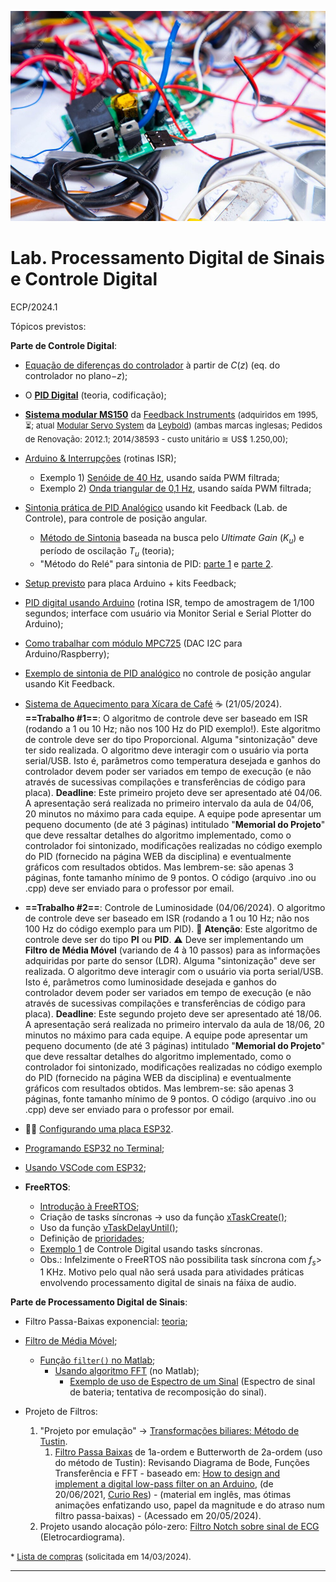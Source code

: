 ![colored-wires-lying-wooden-desktop](colored-wires-lying-wooden-desktop.jpg)

# Lab. Processamento Digital de Sinais e Controle Digital

ECP/2024.1

Tópicos previstos:

**Parte de Controle Digital**:

* [Equação de diferenças do controlador](https://fpassold.github.io/Lab_Controle_2/PID_Arduino/controlador_codigo.html) à partir de $C(z)$ (eq. do controlador no plano$-z$);
* O **[PID Digital](https://fpassold.github.io/Lab_Controle_2/PID/pid.html)** (teoria, codificação);
* **[Sistema modular MS150](Modular_Servo_System_MS150.pdf)** da [Feedback Instruments](https://www.feedback-instruments.com) 
  <font size="2">(adquiridos em 1995, ⏳; atual [Modular Servo System](https://www.leybold-shop.com/ve6-3-5-13.html) da [Leybold](https://www.leybold-shop.com)) (ambas marcas inglesas; Pedidos de Renovação: 2012.1; 2014/38593 - custo unitário ≅ US$ 1.250,00);</font>
* [Arduino & Interrupções](https://fpassold.github.io/Lab_Controle_2/Arduino_Int/Arduino_Int.html) (rotinas ISR);
  * Exemplo 1) [Senóide de 40 Hz](https://fpassold.github.io/Lab_Controle_2/Projeto_Final/gerador_senoidal.html), usando saída PWM filtrada;
  * Exemplo 2) [Onda triangular de 0,1 Hz](https://fpassold.github.io/Lab_Controle_2/Projeto_Final/onda_triangular.html), usando saída PWM filtrada;
* [Sintonia prática de PID Analógico](https://fpassold.github.io/Lab_Controle_2/controle_posicao.html) usando kit Feedback (Lab. de Controle), para controle de posição angular.
  * [Método de Sintonia](https://fpassold.github.io/Lab_Controle_2/aula2/aula2b.html) baseada na busca pelo *Ultimate Gain* ($K_u$) e período de oscilação $T_u$ (teoria); 
  * "Método do Relé" para sintonia de PID: [parte 1](https://fpassold.github.io/Controle_2/8_Ajuste_PID/Sintonia_PIDs_usando_ZN.html) e [parte 2](https://fpassold.github.io/Lab_Controle_2/aula2/metodo_rele_2_simulink.html).
* [Setup previsto](https://fpassold.github.io/Lab_Controle_2/PID_Arduino/setup_arduino_PID.html) para placa Arduino + kits Feedback;
* [PID digital usando Arduino](https://fpassold.github.io/Lab_Controle_2/PID_Arduino/PID_no_Arduino.html) (rotina ISR, tempo de amostragem de 1/100 segundos; interface com usuário via Monitor Serial e Serial Plotter do Arduino);
* [Como trabalhar com módulo MPC725](https://fpassold.github.io/Lab_Controle_2/PID_Digital/modulo_DAC.html) (DAC I2C para Arduino/Raspberry);
* [Exemplo de sintonia de PID analógico](https://fpassold.github.io/Lab_Controle_2/controle_posicao.html) no controle de posição angular usando Kit Feedback.



* [Sistema de Aquecimento para Xícara de Café](https://fpassold.github.io/Lab_Controle_2/Aquecer_cafe/aquecer_cafe.html) ☕ (21/05/2024).
  **==Trabalho #1==**: 
  O algoritmo de controle deve ser baseado em ISR (rodando a 1 ou 10 Hz; não nos 100 Hz do PID exemplo!).
  Este algoritmo de controle deve ser do tipo Proporcional.
  Alguma "sintonização" deve ter sido realizada.
  O algoritmo deve interagir com o usuário via porta serial/USB. Isto é, parâmetros como temperatura desejada e ganhos do controlador devem poder ser variados em tempo de execução (e não através de sucessivas compilações e transferências de código para placa).
  **Deadline**: Este primeiro projeto deve ser apresentado até 04/06.
  A apresentação será realizada no primeiro intervalo da aula de 04/06, 20 minutos no máximo para cada equipe.
  A equipe pode apresentar um pequeno documento (de até 3 páginas) intitulado "**Memorial do Projeto**" que deve ressaltar detalhes do algoritmo implementado, como o controlador foi sintonizado, modificações realizadas no código exemplo do PID (fornecido na página WEB da disciplina) e eventualmente gráficos com resultados obtidos. Mas lembrem-se: são apenas 3 páginas, fonte tamanho mínimo de 9 pontos. 
  O código (arquivo .ino ou .cpp) deve ser enviado para o professor por email.

* **==Trabalho #2==**: Controle de Luminosidade (04/06/2024).
  O algoritmo de controle deve ser baseado em ISR (rodando a 1 ou 10 Hz; não nos 100 Hz do código exemplo para um PID).
  🫵 **Atenção**: Este algoritmo de controle deve ser do tipo **PI** ou **PID**. ⚠️ 
  Deve ser implementando um **Filtro de Média Móvel** (variando de 4 à 10 passos) para as informações adquiridas por parte do sensor (LDR).
  Alguma "sintonização" deve ser realizada.
  O algoritmo deve interagir com o usuário via porta serial/USB. Isto é, parâmetros como luminosidade desejada e ganhos do controlador devem poder ser variados em tempo de execução (e não através de sucessivas compilações e transferências de código para placa).
  **Deadline**: Este segundo projeto deve ser apresentado até 18/06.
  A apresentação será realizada no primeiro intervalo da aula de 18/06, 20 minutos no máximo para cada equipe.
  A equipe pode apresentar um pequeno documento (de até 3 páginas) intitulado "**Memorial do Projeto**" que deve ressaltar detalhes do algoritmo implementado, como o controlador foi sintonizado, modificações realizadas no código exemplo do PID (fornecido na página WEB da disciplina) e eventualmente gráficos com resultados obtidos. Mas lembrem-se: são apenas 3 páginas, fonte tamanho mínimo de 9 pontos. 
  O código (arquivo .ino ou .cpp) deve ser enviado para o professor por email.

* 🧑‍💻 [Configurando uma placa ESP32](ESP32_Dev_Kit.html).
* [Programando ESP32 no Terminal](iniciando_ESP32.html);
* [Usando VSCode com ESP32](ESP32_VSCode.html);
* **FreeRTOS**:
  * [Introdução à FreeRTOS](https://fpassold.github.io/FreeRTOS/intro_FreeRTOS.html);
  * Criação de tasks síncronas → uso da função [xTaskCreate();](https://fpassold.github.io/FreeRTOS/xTaskCreate.html)
  * Uso da função [vTaskDelayUntil();](https://fpassold.github.io/FreeRTOS/vTaskDelayUntil.html)
  * Definição de [prioridades](https://fpassold.github.io/FreeRTOS/prioridades.html);
  * [Exemplo 1](https://fpassold.github.io/FreeRTOS/controle_digital_ex1.html) de Controle Digital usando tasks síncronas.
  * Obs.: Infelzimente o FreeRTOS não possibilita task síncrona com $f_s>$ 1 KHz. Motivo pelo qual não será usada para atividades práticas envolvendo processamento digital de sinais na fáixa de audio.

**Parte de Processamento Digital de Sinais**:

* Filtro Passa-Baixas exponencial: [teoria](https://fpassold.github.io/Lab_Processa_Sinais/Filtro/filtro_exponencial.html);

* [Filtro de Média Móvel](https://fpassold.github.io/Process_Sinais/media_movel.html);
   	* [Função `filter()` no Matlab](https://fpassold.github.io/Process_Sinais/funcao_filter.html);
      * [Usando algoritmo FFT](https://fpassold.github.io/Process_Sinais/usando_fft_matlab.html) (no Matlab);
	  	* [Exemplo de uso de Espectro de um Sinal](exe_uso_fft.html) (Espectro de sinal de bateria; tentativa de recomposição do sinal).

<!--* [Convolução e Reverberação de Sinais]
   	(https://fpassold.github.io/Lab_Processa\_Sinais/Lab_2/lab_2_convolucao.pdf)-->   	

* Projeto de Filtros:

    1. "Projeto por emulação" → [Transformações biliares: Método de Tustin](https://fpassold.github.io/Process_Sinais/metodo_tustin.html).
       1. [Filtro Passa Baixas](https://fpassold.github.io/Process_Sinais/FPB_Arduino.html) de 1a-ordem e Butterworth de 2a-ordem (uso do método de Tustin): Revisando Diagrama de Bode, Funções Transferência e FFT - baseado em: [How to design and implement a digital low-pass filter on an Arduino](https://www.youtube.com/watch?v=HJ-C4Incgpw), (de 20/06/2021, [Curio Res](https://www.youtube.com/@curiores111)) - (material em inglês, mas ótimas animações enfatizando uso, papel da magnitude e do atraso num filtro passa-baixas) - (Acessado em 20/05/2024).
    2. Projeto usando alocação pólo-zero: [Filtro Notch sobre sinal de ECG](https://fpassold.github.io/Process_Sinais/projeto_polo_zero.html) (Eletrocardiograma). 

    

<font size="2"> * [Lista de compras](lista_compras_ini_2024.pdf) (solicitada em 14/03/2024).</font> 

---

<script language="JavaScript">
<!-- Hide JavaScript...
var LastUpdated = document.lastModified;
document.writeln ("🌊 Fernando Passold, página criada em 30/04/2024 17:47, atualizada em " + LastUpdated); // End Hiding -->
</script>